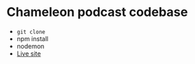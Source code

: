 # Chameleon podcast codebase
* ```git clone```
* npm install
* nodemon
* [Live site](https://chameleon-the-podcast.herokuapp.com/)
